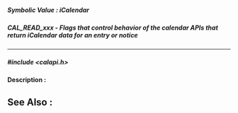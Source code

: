 ##### Symbolic Value : iCalendar
##### CAL_READ_xxx - Flags that control behavior of the calendar APIs that return iCalendar data for an entry or notice
---
##### #include <calapi.h>
**Description :**

**See Also :**
[](D:/md_files/.md)
---
